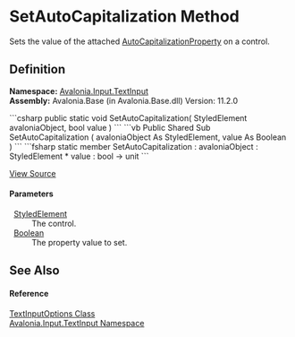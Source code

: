 # SetAutoCapitalization Method


Sets the value of the attached <a href="F_Avalonia_Input_TextInput_TextInputOptions_AutoCapitalizationProperty">AutoCapitalizationProperty</a> on a control.



## Definition
**Namespace:** <a href="N_Avalonia_Input_TextInput">Avalonia.Input.TextInput</a>  
**Assembly:** Avalonia.Base (in Avalonia.Base.dll) Version: 11.2.0

<Tabs groupId="api-code-preview">
<TabItem value="csharp" label="C#">
```csharp
public static void SetAutoCapitalization(
	StyledElement avaloniaObject,
	bool value
)
```
</TabItem>
<TabItem value="vb" label="VB">
```vb
Public Shared Sub SetAutoCapitalization ( 
	avaloniaObject As StyledElement,
	value As Boolean
)
```
</TabItem>
<TabItem value="fsharp" label="F#">
```fsharp
static member SetAutoCapitalization : 
        avaloniaObject : StyledElement * 
        value : bool -> unit 
```
</TabItem>
</Tabs>



<a href="https://github.com/AvaloniaUI/Avalonia/tree/master/src/Avalonia.Base/Input/TextInput/TextInputOptions.cs#L205" title="View the source code">View Source</a>



#### Parameters
<dl><dt>  <a href="T_Avalonia_StyledElement">StyledElement</a></dt><dd>The control.</dd><dt>  <a href="https://learn.microsoft.com/dotnet/api/system.boolean" target="_blank" rel="noopener noreferrer">Boolean</a></dt><dd>The property value to set.</dd></dl>

## See Also


#### Reference
<a href="T_Avalonia_Input_TextInput_TextInputOptions">TextInputOptions Class</a>  
<a href="N_Avalonia_Input_TextInput">Avalonia.Input.TextInput Namespace</a>  
